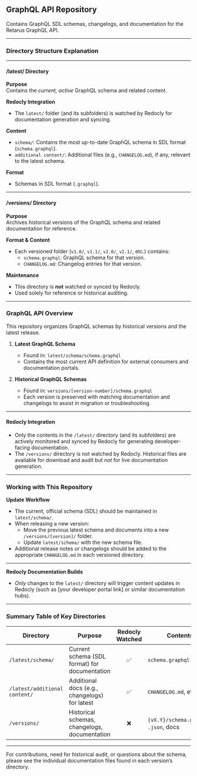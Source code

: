 ## GraphQL API Repository

Contains GraphQL SDL schemas, changelogs, and documentation for the Retarus GraphQL API.

---

### Directory Structure Explanation

---

#### /latest/ Directory

**Purpose**  
Contains the _current, active_ GraphQL schema and related content.

**Redocly Integration**  
- The `latest/` folder (and its subfolders) is watched by Redocly for documentation generation and syncing.

**Content**  
- `schema/`: Contains the most up-to-date GraphQL schema in SDL format (`schema.graphql`).
- `additional content/`: Additional files (e.g., `CHANGELOG.md`), if any, relevant to the latest schema.

**Format**  
- Schemas in SDL format (`.graphql`).

---

#### /versions/ Directory

**Purpose**  
Archives historical versions of the GraphQL schema and related documentation for reference.

**Format & Content**  
- Each versioned folder (`v1.0/`, `v1.1/`, `v2.0/`, `v2.1/`, etc.) contains:
  - `schema.graphql`: GraphQL schema for that version.
  - `CHANGELOG.md`: Changelog entries for that version.

**Maintenance**  
- This directory is **not** watched or synced by Redocly.
- Used solely for reference or historical auditing.

---

### GraphQL API Overview

This repository organizes GraphQL schemas by historical versions and the latest release.

1. **Latest GraphQL Schema**  
   - Found in: `latest/schema/schema.graphql`
   - Contains the most current API definition for external consumers and documentation portals.

2. **Historical GraphQL Schemas**  
   - Found in: `versions/[version-number]/schema.graphql`
   - Each version is preserved with matching documentation and changelogs to assist in migration or troubleshooting.

---

#### Redocly Integration

- Only the contents in the `/latest/` directory (and its subfolders) are actively monitored and synced by Redocly for generating developer-facing documentation.
- The `/versions/` directory is not watched by Redocly. Historical files are available for download and audit but _not_ for live documentation generation.

---

### Working with This Repository

**Update Workflow**

- The current, official schema (SDL) should be maintained in `latest/schema/`.
- When releasing a new version:
  - Move the previous latest schema and documents into a new `/versions/[version]/` folder.
  - Update `latest/schema/` with the new schema file.
- Additional release notes or changelogs should be added to the appropriate `CHANGELOG.md` in each versioned directory.

---

**Redocly Documentation Builds**

- _Only_ changes to the `latest/` directory will trigger content updates in Redocly (such as [your developer portal link] or similar documentation hubs).

---

### Summary Table of Key Directories

| Directory                     | Purpose                                              | Redocly Watched | Contents                                 |
|-------------------------------|-----------------------------------------------------|:---------------:|------------------------------------------|
| `/latest/schema/`             | Current schema (SDL format) for documentation       |      ✅         | `schema.graphql`                         |
| `/latest/additional content/` | Additional docs (e.g., changelogs) for latest       |      ✅         | `CHANGELOG.md`, etc.                     |
| `/versions/`                  | Historical schemas, changelogs, documentation       |      ❌         | `{vX.Y}/schema.graphql`, `.json`, docs   |

---

For contributions, need for historical audit, or questions about the schema, please see the individual documentation files found in each version’s directory.
